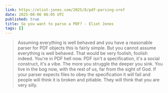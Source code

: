 ```yaml
---
link: https://eliot-jones.com/2025/8/pdf-parsing-xref
date: 2025-08-06 06:05 UTC
published: true
title: So you want to parse a PDF? - Eliot Jones
tags: []
---
```


> Assuming everything is well behaved and you have a reasonable parser for PDF objects this is fairly simple. But you cannot assume everything is well behaved. That would be very foolish, foolish indeed. You're in PDF hell now. PDF isn't a specification, it's a social construct, it's a vibe. The more you struggle the deeper you sink. You live in the bog now, with the rest of us, far from the sight of God. If your parser expects files to obey the specification it will fail and people will think it is broken and pitiable. They will think that you are very silly.
